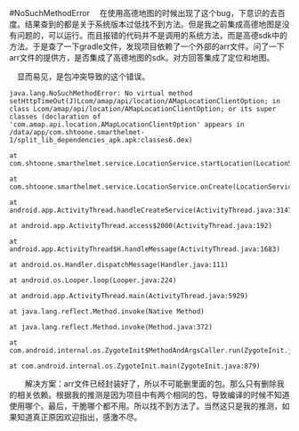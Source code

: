 #NoSuchMethodError
　在使用高德地图的时候出现了这个bug，下意识的去百度。结果查到的都是关于系统版本过低找不到方法。但是我之前集成高德地图是没有问题的，可以运行。而且报错的代码并不是调用的系统方法，而是高德sdk中的方法。于是查了一下gradle文件，发现项目依赖了一个外部的arr文件。问了一下arr文件的提供方，是否集成了高德地图的sdk。对方回答集成了定位和地图。  
  
　显而易见，是包冲突导致的这个错误。

	java.lang.NoSuchMethodError: No virtual method setHttpTimeOut(J)Lcom/amap/api/location/AMapLocationClientOption; in class Lcom/amap/api/location/AMapLocationClientOption; or its super classes (declaration of 'com.amap.api.location.AMapLocationClientOption' appears in /data/app/com.shtoone.smarthelmet-1/split_lib_dependencies_apk.apk:classes6.dex)
                                                                           at com.shtoone.smarthelmet.service.LocationService.startLocation(LocationService.kt:140)
                                                                           at com.shtoone.smarthelmet.service.LocationService.onCreate(LocationService.kt:32)
                                                                           at android.app.ActivityThread.handleCreateService(ActivityThread.java:3147)
                                                                           at android.app.ActivityThread.access$2000(ActivityThread.java:192)
                                                                           at android.app.ActivityThread$H.handleMessage(ActivityThread.java:1683)
                                                                           at android.os.Handler.dispatchMessage(Handler.java:111)
                                                                           at android.os.Looper.loop(Looper.java:224)
                                                                           at android.app.ActivityThread.main(ActivityThread.java:5929)
                                                                           at java.lang.reflect.Method.invoke(Native Method)
                                                                           at java.lang.reflect.Method.invoke(Method.java:372)
                                                                           at com.android.internal.os.ZygoteInit$MethodAndArgsCaller.run(ZygoteInit.java:1113)
                                                                           at com.android.internal.os.ZygoteInit.main(ZygoteInit.java:879)

　　解决方案：arr文件已经封装好了，所以不可能删里面的包。那么只有删除我的相关依赖。根据我的推测是因为项目中有两个相同的包，导致编译的时候不知道使用哪个。最后，干脆哪个都不用。所以找不到方法了。当然这只是我的推测，如果知道真正原因欢迎指出，感激不尽。